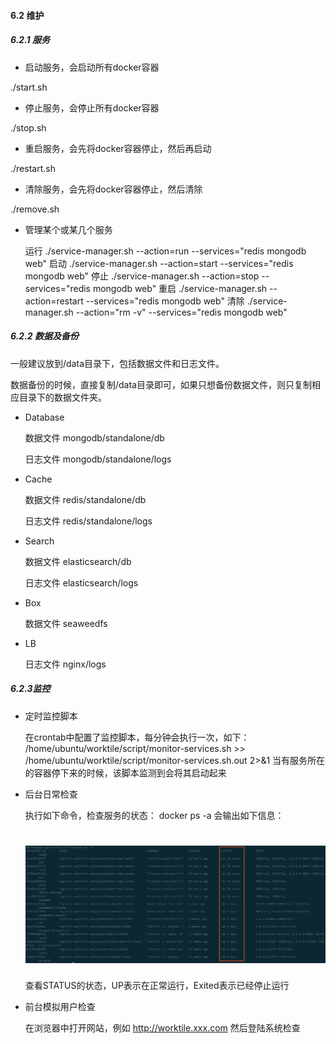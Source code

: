 #### **6.2 维护**
##### 6.2.1 服务
* 启动服务，会启动所有docker容器

 ./start.sh
* 停止服务，会停止所有docker容器
 
 ./stop.sh
* 重启服务，会先将docker容器停止，然后再启动
 
 ./restart.sh
* 清除服务，会先将docker容器停止，然后清除
 
 ./remove.sh
* 管理某个或某几个服务

  运行
  ./service-manager.sh --action=run --services="redis mongodb web"
  启动
  ./service-manager.sh --action=start --services="redis mongodb web"
  停止
  ./service-manager.sh --action=stop --services="redis mongodb web"
  重启
  ./service-manager.sh --action=restart --services="redis mongodb web"
  清除
  ./service-manager.sh --action="rm -v" --services="redis mongodb web"
  
##### 6.2.2 数据及备份
一般建议放到/data目录下，包括数据文件和日志文件。

数据备份的时候，直接复制/data目录即可，如果只想备份数据文件，则只复制相应目录下的数据文件夹。
* Database

  数据文件
  mongodb/standalone/db
 
   日志文件
  mongodb/standalone/logs
* Cache

  数据文件
  redis/standalone/db
  
  日志文件
  redis/standalone/logs
* Search

  数据文件
  elasticsearch/db
  
  日志文件
  elasticsearch/logs
* Box
  
  数据文件
  seaweedfs
* LB
  
  日志文件
  nginx/logs
  
##### 6.2.3监控
* 定时监控脚本
  
  在crontab中配置了监控脚本，每分钟会执行一次，如下：
  /home/ubuntu/worktile/script/monitor-services.sh >> 
  /home/ubuntu/worktile/script/monitor-services.sh.out 2>&1
  当有服务所在的容器停下来的时候，该脚本监测到会将其启动起来
* 后台日常检查

  执行如下命令，检查服务的状态：
  docker ps -a
  会输出如下信息：
  # ![](/assets/6.2.3.jpg) 
  
  查看STATUS的状态，UP表示在正常运行，Exited表示已经停止运行
* 前台模拟用户检查

  在浏览器中打开网站，例如 http://worktile.xxx.com 然后登陆系统检查
 
